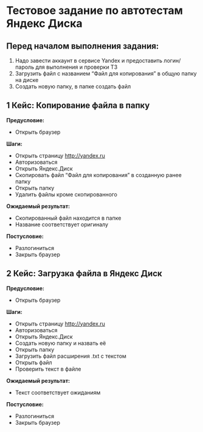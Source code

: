 # Тестовое задание по автотестам Яндекс Диска

## Перед началом выполнения задания:
1. Надо завести аккаунт в сервисе Yandex и предоставить логин/пароль для выполнения и проверки ТЗ
2. Загрузить файл с названием “Файл для копирования” в общую папку на диске
3. Создать новую папку, в папке создать файл

## 1 Кейс: Копирование файла в папку
**Предусловие:**
* Открыть браузер

**Шаги:**
* Открыть страницу http://yandex.ru
* Авторизоваться
* Открыть Яндекс.Диск
* Скопировать файл “Файл для копирования” в созданную ранее папку
* Открыть папку
* Удалить файлы кроме скопированного

**Ожидаемый результат:**
* Скопированный файл находится в папке
* Название соответствует оригиналу

**Постусловие:**
* Разлогиниться
* Закрыть браузер

## 2 Кейс: Загрузка файла в Яндекс Диск
**Предусловие:**
* Открыть браузер

**Шаги:**
* Открыть страницу http://yandex.ru
* Авторизоваться
* Открыть Яндекс.Диск
* Создать новую папку и назвать её
* Открыть папку
* Загрузить файл расширения .txt с текстом
* Открыть файл
* Проверить текст в файле

**Ожидаемый результат:**
* Текст соответствует ожиданиям

**Постусловие:**
* Разлогиниться
* Закрыть браузер
